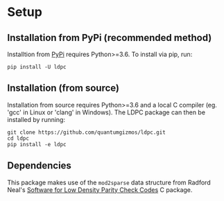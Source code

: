 # Setup

## Installation from PyPi (recommended method)

Installtion from [PyPi](https://pypi.org/project/ldpc/) requires Python>=3.6.
To install via pip, run:

```
pip install -U ldpc
```

## Installation (from source)

Installation from source requires Python>=3.6 and a local C compiler (eg. 'gcc' in Linux or 'clang' in Windows). The LDPC package can then be installed by running:

```
git clone https://github.com/quantumgizmos/ldpc.git
cd ldpc
pip install -e ldpc
```

## Dependencies
This package makes use of the `mod2sparse` data structure from Radford Neal's [Software for Low Density Parity Check Codes](https://www.cs.toronto.edu/~radford/ftp/LDPC-2012-02-11/index.html) C package.